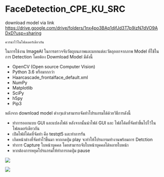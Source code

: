 # FaceDetection_CPE_KU_SRC

download model via link https://drive.google.com/drive/folders/1nx4po3BAp1djfJd3T7p9izN7dVO9ADxD?usp=sharing

`ควรนำไว้ในโฟลเดอร์เดียวกัน`


ในการใช้งาน ImageAI ในการตรวจจับวัตถุบนภาพและแยกแต่ละวัตถุออกจากภาพ Model ที่ใช้ในการ Detection โดยต้อง Dowmload Model มีดังนี้

* OpenCV (Open source Computer Vision)
* Python 3.6 หรือมากกว่า 
* Haarcascade_frontalface_default.xml
* NumPy
* Matplotlib
* SciPy
* h5py
* Pip3

หลังจาก download model ต่างๆแล้วสามารถจัดทำโปรแกรมได้ด้วยวิธีการดังนี้
* ทำการออกแบบ GUI และแปลงไฟล์ หลังจากนั้นนำไฟล์ GUI และ ไฟล์โค้ดที่จัดทำขึ้นไปไว้ในโฟลเดอร์เดียวกัน
* เปิดไฟล์โค้ดที่จัดทำ คือ testqt5 และทำการรัน
* เกิดหน้าต่างที่จัดทำไว้ขึ้นมา หากกดปุ่ม play จะทำให้โปรแกรมทำงานพร้อมการ Detction 
* ทำการ Capture ใบหน้าบุคคล โดยสามารถจับใบหน้าบุคคลได้หลายใบหน้า
* หากต้องการหยุดโปรแกรมให้ทำการกดปุ่ม pause

![](https://www.img.live/images/2019/04/30/pic203e413.png)

![](https://www.img.live/images/2019/04/30/pic15a89cd.png)





